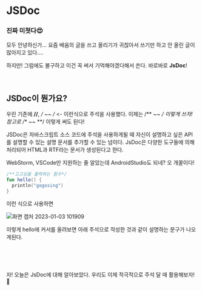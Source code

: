 # JSDoc

### 진짜 미쳣다😍

모두 안녕하신가... 요즘 배움의 글을 쓰고 올리기가 귀찮아서 쓰기만 하고 안 올린 글이 많아지고 있다....

하지만! 그럼에도 불구하고 이건 꼭 써서 기억해야겠다해서 쓴다. 바로바로 **JsDoc**!

<br/>

## JSDoc이 뭔가요?

우린 기존에 **//**, **/* ~~ */**  <- 이런식으로 주석을 사용했다. 이제는 /** ~~ */ 이렇게 쓰자!
참고로 /** ~~ **/ 이렇게 써도 된다!

JSDoc은 자바스크립트 소스 코드에 주석을 사용하게될 때 자신이 설명하고 싶은 API를 설명할 수 있는 설명 문서를 추가할 수 있는 넘이다. JsDoc은 다양한 도구들에 의해 처리되어 HTML과 RTF라는 문서가 생성된다고 한다. 

WebStorm, VSCode만 지원하는 줄 알았는데 AndroidStudio도 되네? 오 개꿀이다!

```kotlin
/**고고싱을 출력하는 함수*/
fun hello() {
  println("gogosing")
}
```

이런 식으로 사용하면

![화면 캡처 2023-01-03 101909](https://user-images.githubusercontent.com/90879448/210289845-bf7e7749-ed38-4ef1-b6b2-4853fa4f5a56.png)


이렇게 hello에 커서를 올려보면 아래 주석으로 작성한 것과 같이 설명하는 문구가 나오게된다.

<br/>

<br/>

<br/>

자! 오늘은 JsDoc에 대해 알아보았다. 우리도 이제 적극적으로 주석 달 때 활용해보자!🤣
